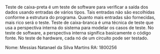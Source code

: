Teste de caixa-preta é um teste de software para verificar a saída dos dados usando entradas de vários tipos. Tais entradas não são escolhidas conforme a estrutura do programa. Quanto mais entradas são fornecidas, mais rico será o teste.
Teste de caixa-branca é uma técnica de teste que usa a perspectiva interna do sistema para modelar os casos de teste. No teste de software, a perspectiva interna significa basicamente o código fonte. No teste de hardware, cada nó de um circuito pode ser testado.


  Nome: Messias Natanael da Silva Martins 
  RA: 1800256
